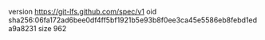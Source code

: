 version https://git-lfs.github.com/spec/v1
oid sha256:06fa172ad6bee0df4ff5bf1921b5e93b8f0ee3ca45e5586eb8febd1eda9a8231
size 962
